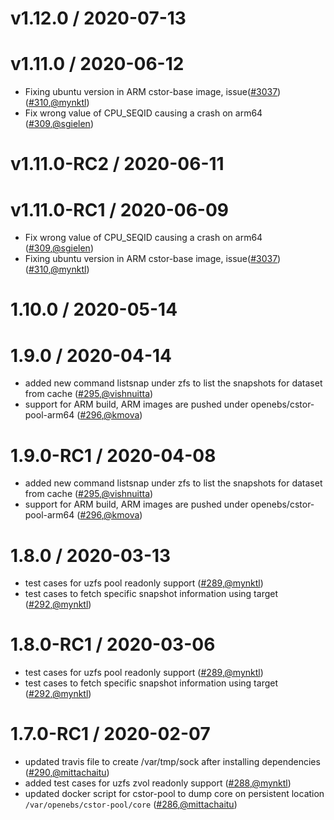 v1.12.0 / 2020-07-13
========================


v1.11.0 / 2020-06-12
========================
* Fixing ubuntu version in ARM cstor-base image, issue([#3037](https://github.com/openebs/openebs/issues/3037)) ([#310](https://github.com/openebs/cstor/pull/310),[@mynktl](https://github.com/mynktl))
* Fix wrong value of CPU_SEQID causing a crash on arm64 ([#309](https://github.com/openebs/cstor/pull/309),[@sgielen](https://github.com/sgielen))


v1.11.0-RC2 / 2020-06-11
========================


v1.11.0-RC1 / 2020-06-09
========================
* Fix wrong value of CPU_SEQID causing a crash on arm64 ([#309](https://github.com/openebs/cstor/pull/309),[@sgielen](https://github.com/sgielen))
* Fixing ubuntu version in ARM cstor-base image, issue([#3037](https://github.com/openebs/openebs/issues/3037))([#310](https://github.com/openebs/cstor/pull/310),[@mynktl](https://github.com/mynktl))


1.10.0 / 2020-05-14
========================


1.9.0 / 2020-04-14
========================
* added new command listsnap under zfs to list the snapshots for dataset from cache ([#295](https://github.com/openebs/cstor/pull/295),[@vishnuitta](https://github.com/vishnuitta))
* support for ARM build, ARM images are pushed under openebs/cstor-pool-arm64 ([#296](https://github.com/openebs/cstor/pull/296),[@kmova](https://github.com/kmova))


1.9.0-RC1 / 2020-04-08
========================
* added new command listsnap under zfs to list the snapshots for dataset from cache ([#295](https://github.com/openebs/cstor/pull/295),[@vishnuitta](https://github.com/vishnuitta))
* support for ARM build, ARM images are pushed under openebs/cstor-pool-arm64 ([#296](https://github.com/openebs/cstor/pull/296),[@kmova](https://github.com/kmova))


1.8.0 / 2020-03-13
========================
* test cases for uzfs pool readonly support ([#289](https://github.com/openebs/cstor/pull/289),[@mynktl](https://github.com/mynktl))
* test cases to fetch specific snapshot information using target ([#292](https://github.com/openebs/cstor/pull/292),[@mynktl](https://github.com/mynktl))


1.8.0-RC1 / 2020-03-06
========================
* test cases for uzfs pool readonly support ([#289](https://github.com/openebs/cstor/pull/289),[@mynktl](https://github.com/mynktl))
* test cases to fetch specific snapshot information using target ([#292](https://github.com/openebs/cstor/pull/292),[@mynktl](https://github.com/mynktl))


1.7.0-RC1 / 2020-02-07
========================
* updated travis file to create /var/tmp/sock after installing dependencies ([#290](https://github.com/openebs/cstor/pull/290),[@mittachaitu](https://github.com/mittachaitu))
* added test cases for uzfs zvol readonly support ([#288](https://github.com/openebs/cstor/pull/288),[@mynktl](https://github.com/mynktl))
* updated docker script for cstor-pool to dump core on persistent location `/var/openebs/cstor-pool/core` ([#286](https://github.com/openebs/cstor/pull/286),[@mittachaitu](https://github.com/mittachaitu))
